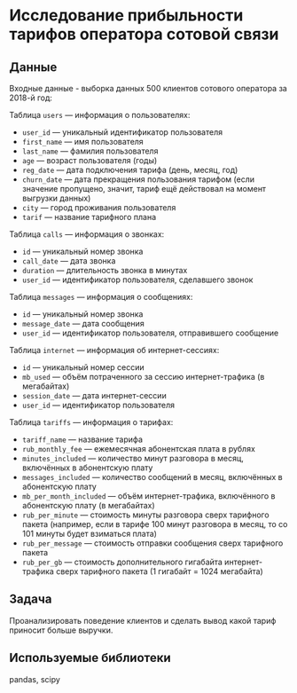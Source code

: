 # Исследование прибыльности тарифов оператора сотовой связи
## Данные
Входные данные - выборка данных 500 клиентов сотового оператора за 2018-й год:

Таблица `users` — информация о пользователях:  
  * `user_id` — уникальный идентификатор пользователя  
  * `first_name` — имя пользователя  
  * `last_name` — фамилия пользователя  
  * `age` — возраст пользователя (годы)  
  * `reg_date` — дата подключения тарифа (день, месяц, год)  
  * `churn_date` — дата прекращения пользования тарифом (если значение пропущено, значит, тариф ещё действовал на момент выгрузки данных)  
  * `city` — город проживания пользователя  
  * `tarif` — название тарифного плана  

Таблица `calls` — информация о звонках:  
  * `id` — уникальный номер звонка  
  * `call_date` — дата звонка  
  * `duration` — длительность звонка в минутах  
  * `user_id` — идентификатор пользователя, сделавшего звонок  

Таблица `messages` — информация о сообщениях:  
  * `id` — уникальный номер звонка  
  * `message_date` — дата сообщения  
  * `user_id` — идентификатор пользователя, отправившего сообщение  

Таблица `internet` — информация об интернет-сессиях:  
  * `id` — уникальный номер сессии  
  * `mb_used` — объём потраченного за сессию интернет-трафика (в мегабайтах)  
  * `session_date` — дата интернет-сессии  
  * `user_id` — идентификатор пользователя  

Таблица `tariffs` — информация о тарифах:  
  * `tariff_name` — название тарифа  
  * `rub_monthly_fee` — ежемесячная абонентская плата в рублях  
  * `minutes_included` — количество минут разговора в месяц, включённых в абонентскую плату  
  * `messages_included` — количество сообщений в месяц, включённых в абонентскую плату  
  * `mb_per_month_included` — объём интернет-трафика, включённого в абонентскую плату (в мегабайтах)  
  * `rub_per_minute` — стоимость минуты разговора сверх тарифного пакета (например, если в тарифе 100 минут разговора в месяц, то со 101 минуты будет взиматься плата) 
  * `rub_per_message` — стоимость отправки сообщения сверх тарифного пакета  
  * `rub_per_gb` — стоимость дополнительного гигабайта интернет-трафика сверх тарифного пакета (1 гигабайт = 1024 мегабайта)

## Задача
Проанализировать поведение клиентов и сделать вывод какой тариф приносит больше выручки.

## Используемые библиотеки
pandas, scipy
